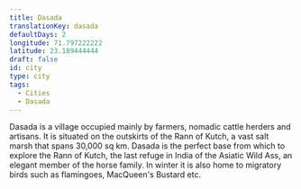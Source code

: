 ```yaml
---
title: Dasada
translationKey: dasada
defaultDays: 2
longitude: 71.797222222
latitude: 23.189444444
draft: false
id: city
type: city
tags:
  - Cities
  - Dasada
---
```

Dasada is a village occupied mainly by farmers, nomadic cattle herders and artisans. It is situated on the outskirts of the Rann of Kutch, a vast salt marsh that spans 30,000 sq km. Dasada is the perfect base from which to explore the Rann of Kutch, the last refuge in India of the Asiatic Wild Ass, an elegant member of the horse family. In winter it is also home to migratory birds such as flamingoes, MacQueen's Bustard etc.